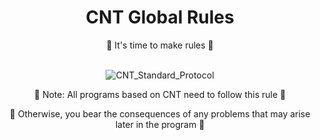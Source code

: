 <div align="center">
  
<h1>CNT Global Rules</h1>
🔨 It's time to make rules 🔨<br><br>

![CNT_Standard_Protocol](https://img.shields.io/badge/CNT_Standard_Protocol-%F0%9F%94%A8-red?style=for-the-badge&labelColor=orange)

🔔 Note: All programs based on CNT need to follow this rule 🔔

🧨 Otherwise, you bear the consequences of any problems that may arise later in the program 🧨

</div>
